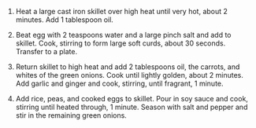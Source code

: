 1. Heat a large cast iron skillet over high heat until very hot, about 2 minutes. Add 1 tablespoon oil.

2. Beat egg with 2 teaspoons water and a large pinch salt and add to skillet. Cook, stirring to form large soft curds, about 30 seconds. Transfer to a plate. 

3. Return skillet to high heat and add 2 tablespoons oil, the carrots, and whites of the green onions. Cook until lightly golden, about 2 minutes. Add garlic and ginger and cook, stirring, until fragrant, 1 minute.

4. Add rice, peas, and cooked eggs to skillet. Pour in soy sauce and cook, stirring until heated through, 1 minute. Season with salt and pepper and stir in the remaining green onions.